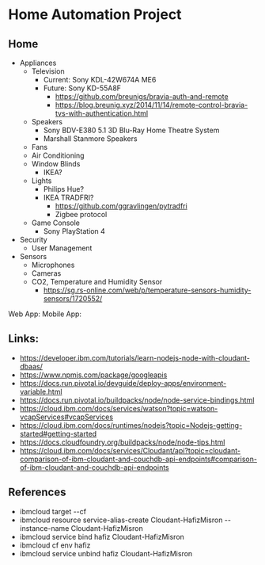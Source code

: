# Home Automation Project

## Home
- Appliances
  - Television
    - Current: Sony KDL-42W674A ME6
    - Future: Sony KD-55A8F
      - https://github.com/breunigs/bravia-auth-and-remote
      - https://blog.breunig.xyz/2014/11/14/remote-control-bravia-tvs-with-authentication.html
  - Speakers
    - Sony BDV-E380 5.1 3D Blu-Ray Home Theatre System
    - Marshall Stanmore Speakers
  - Fans
  - Air Conditioning
  - Window Blinds
    - IKEA?
  - Lights
    - Philips Hue?
    - IKEA TRADFRI?
      - https://github.com/ggravlingen/pytradfri
      - Zigbee protocol
  - Game Console
    - Sony PlayStation 4
- Security
  - User Management
- Sensors
  - Microphones
  - Cameras
  - CO2, Temperature and Humidity Sensor
    - https://sg.rs-online.com/web/p/temperature-sensors-humidity-sensors/1720552/

Web App:
Mobile App:

## Links:
- https://developer.ibm.com/tutorials/learn-nodejs-node-with-cloudant-dbaas/
- https://www.npmjs.com/package/googleapis
- https://docs.run.pivotal.io/devguide/deploy-apps/environment-variable.html
- https://docs.run.pivotal.io/buildpacks/node/node-service-bindings.html
- https://cloud.ibm.com/docs/services/watson?topic=watson-vcapServices#vcapServices
- https://cloud.ibm.com/docs/runtimes/nodejs?topic=Nodejs-getting-started#getting-started
- https://docs.cloudfoundry.org/buildpacks/node/node-tips.html
- https://cloud.ibm.com/docs/services/Cloudant/api?topic=cloudant-comparison-of-ibm-cloudant-and-couchdb-api-endpoints#comparison-of-ibm-cloudant-and-couchdb-api-endpoints


## References
- ibmcloud target --cf
- ibmcloud resource service-alias-create Cloudant-HafizMisron --instance-name Cloudant-HafizMisron
- ibmcloud service bind hafiz Cloudant-HafizMisron
- ibmcloud cf env hafiz
- ibmcloud service unbind hafiz Cloudant-HafizMisron